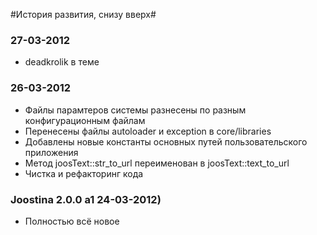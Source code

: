 #История развития, снизу вверх#

### 27-03-2012 ###
* deadkrolik в теме

### 26-03-2012 ###
* Файлы парамтеров системы разнесены по разным конфигурационным файлам
* Перенесены файлы autoloader и exception в core/libraries
* Добавлены новые константы основных путей пользовательского приложения
* Метод joosText::str_to_url переименован в joosText::text_to_url
* Чистка и рефакторинг кода

### Joostina 2.0.0 a1 24-03-2012) ###

* Полностью всё новое